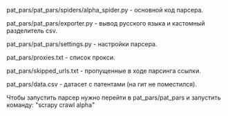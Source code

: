 pat_pars/pat_pars/spiders/alpha_spider.py - основной код парсера.

pat_pars/pat_pars/exporter.py - вывод русского языка и кастомный разделитель csv.

pat_pars/pat_pars/settings.py - настройки парсера.

pat_pars/proxies.txt - список прокси.

pat_pars/skipped_urls.txt - пропущенные в ходе парсинга ссылки.

pat_pars/data.csv - датасет с патентами (на гит не поместился).

Чтобы запустить парсер нужно перейти в pat_pars/pat_pars и запустить команду: "scrapy crawl alpha"

